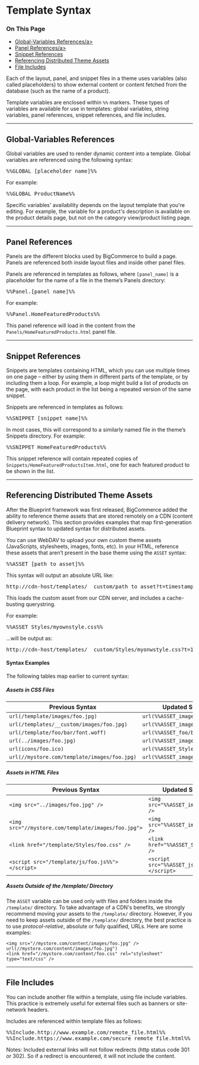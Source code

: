 <h1>Template Syntax</h1>
<div class="otp" id="no-index">
	<h3>On This Page</h3>
	<ul>
		<li><a href="#global-variables-references">Global-Variables References/a></li>
		<li><a href="#panel-references">Panel References/a></li>
		<li><a href="#snippet-references">Snippet References</a></li>
    <li><a href="#referencing-distributed-theme-assets">Referencing Distributed Theme Assets</a></li>
    <li><a href="#file-includes">File Includes</a></li>
</ul>
</div>

Each of the layout, panel, and snippet files in a theme uses variables (also called placeholders) to show external content or content fetched from the database (such as the name of a product).

Template variables are enclosed within `%%` markers. These types of variables are available for use in templates: global variables, string variables, panel references, snippet references, and file includes.

---

<a href='#global-variables-references' aria-hidden='true' class='block-anchor'  id='global-variables-references'><i aria-hidden='true' class='linkify icon'></i></a>

## Global-Variables References 


Global variables are used to render dynamic content into a template. Global variables are referenced using the following syntax:

<pre>%%GLOBAL_[placeholder_name]%%</pre>

For example:

<pre>%%GLOBAL_ProductName%%</pre>

Specific variables' availability depends on the layout template that you're editing. For example, the variable for a product's description is available on the product details page, but not on the category view/product listing page.

---

<a href='#panel-references' aria-hidden='true' class='block-anchor'  id='panel-references'><i aria-hidden='true' class='linkify icon'></i></a>

## Panel References 

Panels are the different blocks used by BigCommerce to build a page. Panels are referenced both inside layout files and inside other panel files.

Panels are referenced in templates as follows, where `[panel_name]` is a placeholder for the name of a file in the theme’s Panels directory:

<pre>%%Panel.[panel_name]%%</pre>

For example:

<pre>%%Panel.HomeFeaturedProducts%%</pre>

This panel reference will load in the content from the `Panels/HomeFeaturedProducts.html` panel file.

---

<a href='#snippet-references' aria-hidden='true' class='block-anchor'  id='snippet-references'><i aria-hidden='true' class='linkify icon'></i></a>

## Snippet References 

Snippets are templates containing HTML, which you can use multiple times on one page – either by using them in different parts of the template, or by including them a loop. For example, a loop might build a list of products on the page, with each product in the list being a repeated version of the same snippet.

Snippets are referenced in templates as follows:

<pre>%%SNIPPET_[snippet_name]%%</pre>

In most cases, this will correspond to a similarly named file in the theme’s Snippets directory. For example:

<pre>%%SNIPPET_HomeFeaturedProducts%%</pre>

This snippet reference will contain repeated copies of `Snippets/HomeFeaturedProductsItem.html`, one for each featured product to be shown in the list.

---

<a href='#referencing-distributed-theme-assets' aria-hidden='true' class='block-anchor'  id='referencing-distributed-theme-assets'><i aria-hidden='true' class='linkify icon'></i></a>

## Referencing Distributed Theme Assets 

After the Blueprint framework was first released, BigCommerce added the ability to reference theme assets that are stored remotely on a CDN (content delivery network). This section provides examples that map first-generation Blueprint syntax to updated syntax for distributed assets.

You can use WebDAV to upload your own custom theme assets (JavaScripts, stylesheets, images, fonts, etc). In your HTML, reference these assets that aren’t present in the base theme using the `ASSET` syntax:

<pre>%%ASSET_[path_to_asset]%%</pre>

This syntax will output an absolute URL like: 

<pre>http://cdn-host/templates/__custom/path_to_asset?t=timestamp`</pre>

This loads the custom asset from our CDN server, and includes a cache-busting querystring.

For example:

<pre>%%ASSET_Styles/myownstyle.css%%</pre>

...will be output as:

<pre>http://cdn-host/templates/__custom/Styles/myonwstyle.css?t=123</pre>

#### Syntax Examples 

The following tables map earlier to current syntax:

##### Assets in CSS Files 

| Previous Syntax | Updated Syntax (CDN) |
|-----------------|---------------------|
| `url(/template/images/foo.jpg)` | `url(%%ASSET_images/foo.jpg%%)` |
| `url(/templates/__custom/images/foo.jpg)` | `url(%%ASSET_images/foo.jpg%%)` |
| `url(/template/foo/bar/font.woff)` | `url(%%ASSET_foo/bar/font.woff%%)` |
| `url(../images/foo.jpg)` | `url(%%ASSET_images/foo.jpg%%)` |
| `url(icons/foo.ico)` | `url(%%ASSET_Styles/icons/foo.ico%%)` |
| `url(//mystore.com/template/images/foo.jpg)` | `url(%%ASSET_images/foo.jpg%%)` |

##### Assets in HTML Files 

| Previous Syntax | Updated Syntax (CDN) |
|---------------|----------------|
| `<img src="../images/foo.jpg" />` | `<img src="%%ASSET_images/foo.jpg%%" />` |
| `<img src="//mystore.com/template/images/foo.jpg">` | `<img src="%%ASSET_images/foo.jpg%%" />` |
| `<link href="/template/Styles/foo.css" />` | `<link href="%%ASSET_Styles/foo.css%%" />` |
| `<script src="/template/js/foo.js%%"></script>` | `<script src="%%ASSET_js/foo.js%%"></script>` |

##### Assets Outside of the /template/ Directory 

The `ASSET` variable can be used only with files and folders inside the `/template/` directory. To take advantage of a CDN's benefits, we strongly recommend moving your assets to the `/template/` directory. However, if you need to keep assets outside of the `/template/` directory, the best practice is to use _protocol-relative_, absolute or fully qualified, URLs. Here are some examples:

```
<img src="//mystore.com/content/images/foo.jpg" />
url(//mystore.com/content/images/foo.jpg")
<link href="//mystore.com/content/foo.css" rel="stylesheet" type="text/css" />
```


---

<a href='#file-includes' aria-hidden='true' class='block-anchor'  id='file-includes'><i aria-hidden='true' class='linkify icon'></i></a>

## File Includes 

You can include another file within a template, using file include variables. This practice is extremely useful for external files such as banners or site-network headers.

Includes are referenced within template files as follows:

<pre>
%%Include.http://www.example.com/remote_file.html%%
%%Include.https://www.example.com/secure_remote_file.html%%</pre>

Notes: Included external links will not follow redirects (http status code 301 or 302). So if a redirect is encountered, it will not include the content.

